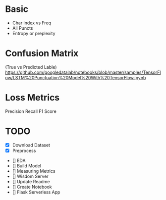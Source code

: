 # Basic
- Char index vs Freq
- All Puncts
- Entropy or preplexity


# Confusion Matrix
(True vs Predicted Lable)
https://github.com/googledatalab/notebooks/blob/master/samples/TensorFlow/LSTM%20Punctuation%20Model%20With%20TensorFlow.ipynb

# Loss Metrics
Precision
Recall
F1 Score

# TODO
- [x] Download Dataset
- [x] Preprocess
- [] EDA
- [] Build Model
- [] Measuring Metrics
- [] Wisdom Server
- [] Update Readme
- [] Create Notebook
- [] Flask Serverless App
